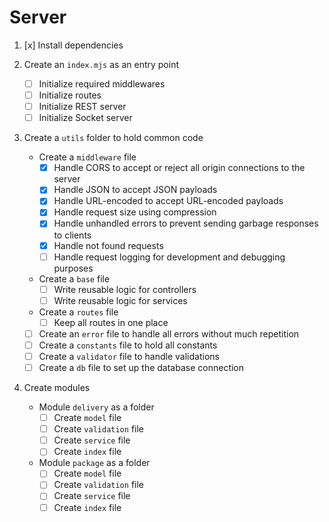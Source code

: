 # Server

1. [x] Install dependencies

2. Create an `index.mjs` as an entry point
    - [ ] Initialize required middlewares
    - [ ] Initialize routes
    - [ ] Initialize REST server
    - [ ] Initialize Socket server

3. Create a `utils` folder to hold common code
    - Create a `middleware` file
        - [x] Handle CORS to accept or reject all origin connections to the server
        - [x] Handle JSON to accept JSON payloads
        - [x] Handle URL-encoded to accept URL-encoded payloads
        - [x] Handle request size using compression
        - [x] Handle unhandled errors to prevent sending garbage responses to clients
        - [x] Handle not found requests
        - [ ] Handle request logging for development and debugging purposes
    - Create a `base` file
        - [ ] Write reusable logic for controllers
        - [ ] Write reusable logic for services
    - Create a `routes` file
        - [ ] Keep all routes in one place
    - [ ] Create an `error` file to handle all errors without much repetition
    - [ ] Create a `constants` file to hold all constants
    - [ ] Create a `validator` file to handle validations
    - [ ] Create a `db` file to set up the database connection

4. Create modules
    - Module `delivery` as a folder
        - [ ] Create `model` file
        - [ ] Create `validation` file
        - [ ] Create `service` file
        - [ ] Create `index` file
    - Module `package` as a folder
        - [ ] Create `model` file
        - [ ] Create `validation` file
        - [ ] Create `service` file
        - [ ] Create `index` file
